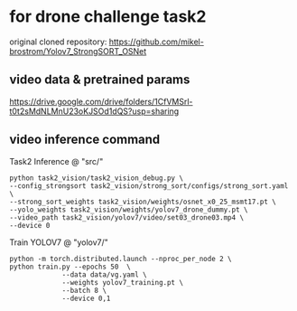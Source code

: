 # for drone challenge task2
original cloned repository: https://github.com/mikel-brostrom/Yolov7_StrongSORT_OSNet

## video data & pretrained params
https://drive.google.com/drive/folders/1CfVMSrl-t0t2sMdNLMnU23oKJSOd1dQS?usp=sharing

## video inference command

<!-- ``` shell
python task1.py \
--yolo-weights yolov7/params/5class_2000/best.pt \
--strong-sort-weights osnet_x0_25_msmt17.pt \
--source yolov7/video/set05_drone03.mp4 \
--save-vid \
--conf-thres 0.60 \
--device 0 \
--config-strongsort strong_sort/configs/strong_sort.yaml
``` -->

Task2 Inference @ "src/"
```shell
python task2_vision/task2_vision_debug.py \
--config_strongsort task2_vision/strong_sort/configs/strong_sort.yaml \
--strong_sort_weights task2_vision/weights/osnet_x0_25_msmt17.pt \
--yolo_weights task2_vision/weights/yolov7_drone_dummy.pt \
--video_path task2_vision/yolov7/video/set03_drone03.mp4 \
--device 0
```

Train YOLOV7 @ "yolov7/"
```
python -m torch.distributed.launch --nproc_per_node 2 \
python train.py --epochs 50  \
             --data data/vg.yaml \
             --weights yolov7_training.pt \
             --batch 8 \
             --device 0,1
```